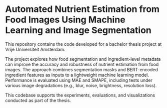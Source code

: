 # Automated Nutrient Estimation from Food Images Using Machine Learning and Image Segmentation

This repository contains the code developed for a bachelor thesis project at Vrije Universiteit Amsterdam.

The project explores how food segmentation and ingredient-level metadata can improve the accuracy and robustness of nutrient estimation from food images. The approach combines segmentation masks and BERT-encoded ingredient features as inputs to a lightweight machine learning model. Performance is evaluated using MAE and SMAPE, including tests under various image degradations (e.g., blur, noise, brightness, resolution loss).

This codebase supports the experiments, evaluations, and visualizations conducted as part of the thesis.
